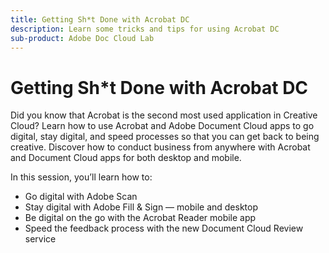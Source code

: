 ```yaml
---
title: Getting Sh*t Done with Acrobat DC
description: Learn some tricks and tips for using Acrobat DC
sub-product: Adobe Doc Cloud Lab
---
```


# Getting Sh*t Done with Acrobat DC

Did you know that Acrobat is the second most used application in Creative Cloud? Learn how to use Acrobat and Adobe Document Cloud apps to go digital, stay digital, and speed processes so that you can get back to being creative. Discover how to conduct business from anywhere with Acrobat and Document Cloud apps for both desktop and mobile.

In this session, you’ll learn how to:

* Go digital with Adobe Scan
* Stay digital with Adobe Fill & Sign — mobile and desktop
* Be digital on the go with the Acrobat Reader mobile app
* Speed the feedback process with the new Document Cloud Review service

